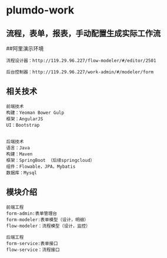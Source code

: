 # plumdo-work

## 流程，表单，报表，手动配置生成实际工作流

##阿里演示环境
```
流程设计器：http://119.29.96.227/flow-modeler/#/editor/2501

后台控制器：http://119.29.96.227/work-admin/#/modeler/form

```

## 相关技术

```
前端技术
构建：Yeoman Bower Gulp
框架：AngularJS
UI：Bootstrap


后端技术
语言：Java
构建：Maven
框架：SpringBoot （后续springcloud）
组件：Flowable，JPA，Mybatis
数据库：Mysql
```


## 模块介绍
```
前端工程
form-admin:表单管理台
form-modeler:表单模型（设计，明细）
flow-modeler：流程模型（设计，监控）

后端工程
form-service:表单接口
flow-service：流程接口
```

